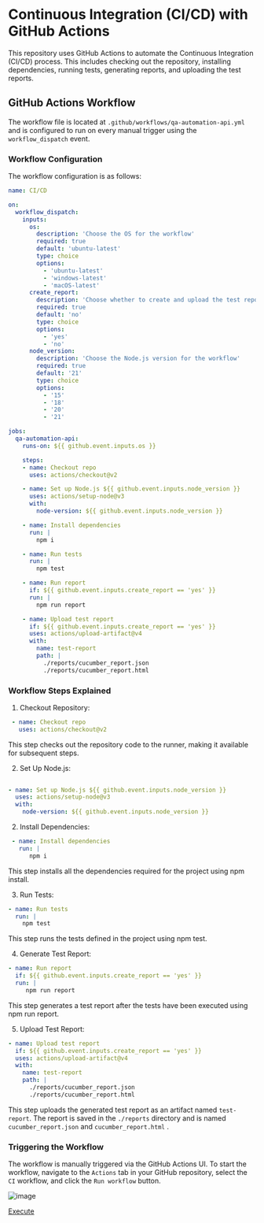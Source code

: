 # Continuous Integration (CI/CD) with GitHub Actions

This repository uses GitHub Actions to automate the Continuous Integration (CI/CD) process. This includes checking out the repository, installing dependencies, running tests, generating reports, and uploading the test reports.

## GitHub Actions Workflow

The workflow file is located at `.github/workflows/qa-automation-api.yml` and is configured to run on every manual trigger using the `workflow_dispatch` event.

### Workflow Configuration

The workflow configuration is as follows:

```yaml
name: CI/CD

on:
  workflow_dispatch:
    inputs:
      os:
        description: 'Choose the OS for the workflow'
        required: true
        default: 'ubuntu-latest'
        type: choice
        options:
          - 'ubuntu-latest'
          - 'windows-latest'
          - 'macOS-latest'
      create_report:
        description: 'Choose whether to create and upload the test report'
        required: true
        default: 'no'
        type: choice
        options:
          - 'yes'
          - 'no'
      node_version:
        description: 'Choose the Node.js version for the workflow'
        required: true
        default: '21'
        type: choice
        options:
          - '15'
          - '18'
          - '20'
          - '21'

jobs:
  qa-automation-api:
    runs-on: ${{ github.event.inputs.os }} 

    steps:
    - name: Checkout repo
      uses: actions/checkout@v2 

    - name: Set up Node.js ${{ github.event.inputs.node_version }}
      uses: actions/setup-node@v3
      with:
        node-version: ${{ github.event.inputs.node_version }}

    - name: Install dependencies
      run: |
        npm i 

    - name: Run tests
      run: |
        npm test  

    - name: Run report
      if: ${{ github.event.inputs.create_report == 'yes' }}
      run: |
        npm run report  

    - name: Upload test report
      if: ${{ github.event.inputs.create_report == 'yes' }}
      uses: actions/upload-artifact@v4
      with:
        name: test-report
        path: | 
          ./reports/cucumber_report.json
          ./reports/cucumber_report.html

```

### Workflow Steps Explained
1. Checkout Repository:
```yml
 - name: Checkout repo
   uses: actions/checkout@v2 
```
This step checks out the repository code to the runner, making it available for subsequent steps.

2. Set Up Node.js:
```yml
  
- name: Set up Node.js ${{ github.event.inputs.node_version }}
  uses: actions/setup-node@v3
  with:
    node-version: ${{ github.event.inputs.node_version }}
```
   
2. Install Dependencies:
```yml
 - name: Install dependencies
   run: |
      npm i 
```
This step installs all the dependencies required for the project using npm install.

3. Run Tests:
```yml
- name: Run tests
  run: |
    npm test
```
This step runs the tests defined in the project using npm test.

4. Generate Test Report:
```yml
- name: Run report
  if: ${{ github.event.inputs.create_report == 'yes' }}
  run: |
     npm run report  
```
This step generates a test report after the tests have been executed using npm run report.

5. Upload Test Report:
```yml
- name: Upload test report
  if: ${{ github.event.inputs.create_report == 'yes' }}
  uses: actions/upload-artifact@v4
  with:
    name: test-report
    path: | 
      ./reports/cucumber_report.json
      ./reports/cucumber_report.html

```

This step uploads the generated test report as an artifact named `test-report`. The report is saved in the `./reports` directory and is named `cucumber_report.json` and `cucumber_report.html` .

### Triggering the Workflow
The workflow is manually triggered via the GitHub Actions UI. To start the workflow, navigate to the `Actions` tab in your GitHub repository, select the `CI` workflow, and click the `Run workflow` button.

![image](https://github.com/user-attachments/assets/8e5141d8-5fd1-4d55-86d1-af2e0d55c378)

[Execute](https://github.com/thiagotobiasturk/Pactum-JS-Cucumber-Api/actions/workflows/qa_automation_api.yml)
